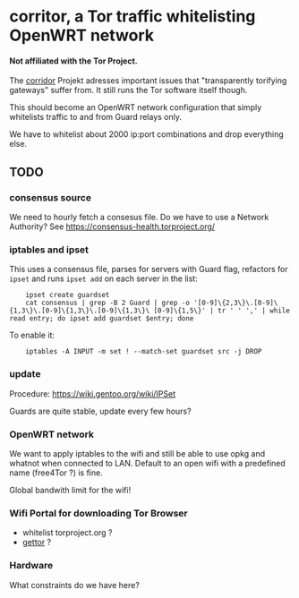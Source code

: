 # corritor, a Tor traffic whitelisting OpenWRT network

#### Not affiliated with the Tor Project.

The [corridor](https://github.com/rustybird/corridor) Projekt adresses
important issues that "transparently torifying gateways" suffer from. It
still runs the Tor software itself though.

This should become an OpenWRT network configuration that simply whitelists
traffic to and from Guard relays only.

We have to whitelist about 2000 ip:port combinations and drop everything else.

## TODO
### consensus source
We need to hourly fetch a consesus file. Do we have to use a Network Authority?
See https://consensus-health.torproject.org/
### iptables and ipset
This uses a consensus file, parses for servers with Guard flag, refactors
for `ipset` and runs `ipset add` on each server in the list:


		ipset create guardset
		cat consensus | grep -B 2 Guard | grep -o '[0-9]\{2,3\}\.[0-9]\{1,3\}\.[0-9]\{1,3\}\.[0-9]\{1,3\}\ [0-9]\{1,5\}' | tr ' ' ',' | while read entry; do ipset add guardset $entry; done


To enable it:


		iptables -A INPUT -m set ! --match-set guardset src -j DROP


### update
Procedure: https://wiki.gentoo.org/wiki/IPSet

Guards are quite stable, update every few hours?

### OpenWRT network
We want to apply iptables to the wifi and still be able to use opkg and
whatnot when connected to LAN. Default to an open wifi with a predefined
name (free4Tor ?) is fine.

Global bandwith limit for the wifi!

### Wifi Portal for downloading Tor Browser
* whitelist torproject.org ?
* [gettor](https://www.torproject.org/projects/gettor) ?

### Hardware
What constraints do we have here?
